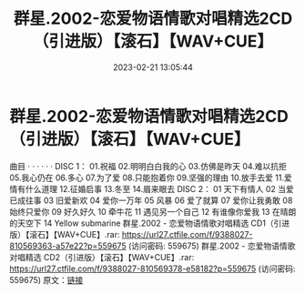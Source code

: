 ﻿---
title: 群星.2002-恋爱物语情歌对唱精选2CD（引进版）【滚石】【WAV+CUE】
date: 2023-02-21 13:05:44
categories: WAV车载音乐、镜像
tags: 华语中文
---
# 群星.2002-恋爱物语情歌对唱精选2CD（引进版）【滚石】【WAV+CUE】

曲目
· · · · · ·
DISC 1：
01.祝福
02.明明白白我的心
03.仿佛是昨天
04.难以抗拒
05.我心仍在
06.多心
07.为了爱
08.只能抱着你
09.坚强的理由
10.放手去爱
11.爱情有什么道理
12.征婚启事
13.冬至
14.眉来眼去
DISC 2：
01 天下有情人
02 当爱已成往事
03 旧爱新欢
04 爱你一万年
05 风暴
06 爱了就算
07 爱你让我勇敢
08 始终只爱你
09 好久好久
10 牵牛花
11 遇见另一个自己
12 有谁像你爱我
13 在晴朗的天空下
14 Yellow submarine
群星.2002 - 恋爱物语情歌对唱精选 CD1（引进版）【滚石】【WAV+CUE】.rar: https://url27.ctfile.com/f/9388027-810569363-a57e22?p=559675
(访问密码: 559675)
群星.2002 - 恋爱物语情歌对唱精选 CD2（引进版）【滚石】【WAV+CUE】.rar: https://url27.ctfile.com/f/9388027-810569378-e58182?p=559675
(访问密码: 559675)
原文：[链接](https://blog.sina.com.cn/s/blog_1647c7e76010310v0.html)